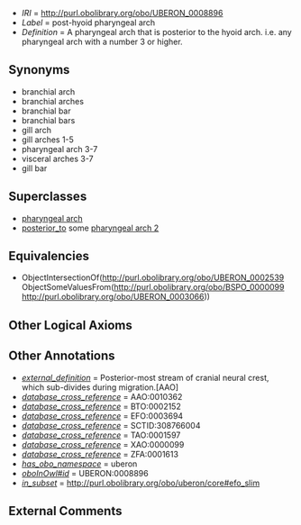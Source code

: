  * *IRI* = http://purl.obolibrary.org/obo/UBERON_0008896
 * *Label* = post-hyoid pharyngeal arch
 * *Definition* = A pharyngeal arch that is posterior to the hyoid arch. i.e. any pharyngeal arch with a number 3 or higher.

## Synonyms

 * branchial arch
 * branchial arches
 * branchial bar
 * branchial bars
 * gill arch
 * gill arches 1-5
 * pharyngeal arch 3-7
 * visceral arches 3-7
 * gill bar

## Superclasses

 * [pharyngeal arch](../../UBERON/39/UBERON_0002539.md)
 * [posterior_to](../../BSPO/99/BSPO_0000099.md) some [pharyngeal arch 2](../../UBERON/66/UBERON_0003066.md)

## Equivalencies

 * ObjectIntersectionOf(<http://purl.obolibrary.org/obo/UBERON_0002539> ObjectSomeValuesFrom(<http://purl.obolibrary.org/obo/BSPO_0000099> <http://purl.obolibrary.org/obo/UBERON_0003066>))

## Other Logical Axioms


## Other Annotations

 * *[external_definition](../../UBPROP/01/UBPROP_0000001.md)* = Posterior-most stream of cranial neural crest, which sub-divides during migration.[AAO]
 * *[database_cross_reference](../../ef/oboInOwl#hasDbXref.md)* = AAO:0010362
 * *[database_cross_reference](../../ef/oboInOwl#hasDbXref.md)* = BTO:0002152
 * *[database_cross_reference](../../ef/oboInOwl#hasDbXref.md)* = EFO:0003694
 * *[database_cross_reference](../../ef/oboInOwl#hasDbXref.md)* = SCTID:308766004
 * *[database_cross_reference](../../ef/oboInOwl#hasDbXref.md)* = TAO:0001597
 * *[database_cross_reference](../../ef/oboInOwl#hasDbXref.md)* = XAO:0000099
 * *[database_cross_reference](../../ef/oboInOwl#hasDbXref.md)* = ZFA:0001613
 * *[has_obo_namespace](../../ce/oboInOwl#hasOBONamespace.md)* = uberon
 * *[oboInOwl#id](../../id/oboInOwl#id.md)* = UBERON:0008896
 * *[in_subset](../../et/oboInOwl#inSubset.md)* = http://purl.obolibrary.org/obo/uberon/core#efo_slim

## External Comments


